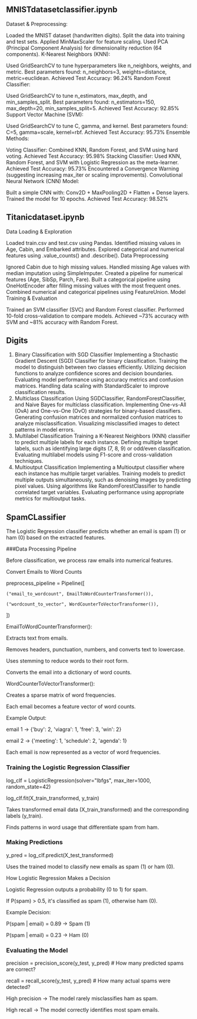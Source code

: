 ## MNISTdatasetclassifier.ipynb

Dataset & Preprocessing:

Loaded the MNIST dataset (handwritten digits).
Split the data into training and test sets.
Applied MinMaxScaler for feature scaling.
Used PCA (Principal Component Analysis) for dimensionality reduction (64 components).
K-Nearest Neighbors (KNN):

Used GridSearchCV to tune hyperparameters like n_neighbors, weights, and metric.
Best parameters found: n_neighbors=3, weights=distance, metric=euclidean.
Achieved Test Accuracy: 96.24%
Random Forest Classifier:

Used GridSearchCV to tune n_estimators, max_depth, and min_samples_split.
Best parameters found: n_estimators=150, max_depth=20, min_samples_split=5.
Achieved Test Accuracy: 92.85%
Support Vector Machine (SVM):

Used GridSearchCV to tune C, gamma, and kernel.
Best parameters found: C=5, gamma=scale, kernel=rbf.
Achieved Test Accuracy: 95.73%
Ensemble Methods:

Voting Classifier: Combined KNN, Random Forest, and SVM using hard voting.
Achieved Test Accuracy: 95.98%
Stacking Classifier: Used KNN, Random Forest, and SVM with Logistic Regression as the meta-learner.
Achieved Test Accuracy: 95.73%
Encountered a Convergence Warning (suggesting increasing max_iter or scaling improvements).
Convolutional Neural Network (CNN) Model:

Built a simple CNN with:
Conv2D + MaxPooling2D + Flatten + Dense layers.
Trained the model for 10 epochs.
Achieved Test Accuracy: 98.52%

## Titanicdataset.ipynb

Data Loading & Exploration

Loaded train.csv and test.csv using Pandas.
Identified missing values in Age, Cabin, and Embarked attributes.
Explored categorical and numerical features using .value_counts() and .describe().
Data Preprocessing

Ignored Cabin due to high missing values.
Handled missing Age values with median imputation using SimpleImputer.
Created a pipeline for numerical features (Age, SibSp, Parch, Fare).
Built a categorical pipeline using OneHotEncoder after filling missing values with the most frequent ones.
Combined numerical and categorical pipelines using FeatureUnion.
Model Training & Evaluation

Trained an SVM classifier (SVC) and Random Forest classifier.
Performed 10-fold cross-validation to compare models.
Achieved ~73% accuracy with SVM and ~81% accuracy with Random Forest.

## Digits

1. Binary Classification with SGD Classifier
Implementing a Stochastic Gradient Descent (SGD) Classifier for binary classification.
Training the model to distinguish between two classes efficiently.
Utilizing decision functions to analyze confidence scores and decision boundaries.
Evaluating model performance using accuracy metrics and confusion matrices.
Handling data scaling with StandardScaler to improve classification results.
2. Multiclass Classification
Using SGDClassifier, RandomForestClassifier, and Naive Bayes for multiclass classification.
Implementing One-vs-All (OvA) and One-vs-One (OvO) strategies for binary-based classifiers.
Generating confusion matrices and normalized confusion matrices to analyze misclassification.
Visualizing misclassified images to detect patterns in model errors.
3. Multilabel Classification
Training a K-Nearest Neighbors (KNN) classifier to predict multiple labels for each instance.
Defining multiple target labels, such as identifying large digits (7, 8, 9) or odd/even classification.
Evaluating multilabel models using F1-score and cross-validation techniques.
4. Multioutput Classification
Implementing a Multioutput classifier where each instance has multiple target variables.
Training models to predict multiple outputs simultaneously, such as denoising images by predicting pixel values.
Using algorithms like RandomForestClassifier to handle correlated target variables.
Evaluating performance using appropriate metrics for multioutput tasks.


## SpamCLassifier

The Logistic Regression classifier predicts whether an email is spam (1) or ham (0) based on the extracted features.

###Data Processing Pipeline
      
Before classification, we process raw emails into numerical features.

 Convert Emails to Word Counts

preprocess_pipeline = Pipeline([

    ("email_to_wordcount", EmailToWordCounterTransformer()),
    
    ("wordcount_to_vector", WordCounterToVectorTransformer()),
    
])

EmailToWordCounterTransformer():

Extracts text from emails.

Removes headers, punctuation, numbers, and converts text to lowercase.

Uses stemming to reduce words to their root form.

Converts the email into a dictionary of word counts.

WordCounterToVectorTransformer():

Creates a sparse matrix of word frequencies.

Each email becomes a feature vector of word counts.

 Example Output:

email 1 → {'buy': 2, 'viagra': 1, 'free': 3, 'win': 2}

email 2 → {'meeting': 1, 'schedule': 2, 'agenda': 1}

Each email is now represented as a vector of word frequencies.


### Training the Logistic Regression Classifier

log_clf = LogisticRegression(solver="lbfgs", max_iter=1000, random_state=42)

log_clf.fit(X_train_transformed, y_train)

Takes transformed email data (X_train_transformed) and the corresponding labels (y_train).

Finds patterns in word usage that differentiate spam from ham.

 
### Making Predictions

y_pred = log_clf.predict(X_test_transformed)

Uses the trained model to classify new emails as spam (1) or ham (0).

How Logistic Regression Makes a Decision

Logistic Regression outputs a probability (0 to 1) for spam.

If P(spam) > 0.5, it's classified as spam (1), otherwise ham (0).

 Example Decision:

P(spam | email) = 0.89  → Spam (1)

P(spam | email) = 0.23  → Ham (0)

### Evaluating the Model

precision = precision_score(y_test, y_pred)  # How many predicted spams are correct?

recall = recall_score(y_test, y_pred)        # How many actual spams were detected?

High precision → The model rarely misclassifies ham as spam.

High recall → The model correctly identifies most spam emails.
